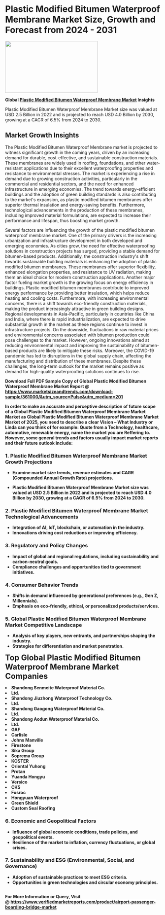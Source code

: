 <H1>Plastic Modified Bitumen Waterproof Membrane Market Size, Growth and Forecast from 2024 - 2031</H1><img class="aligncenter size-medium wp-image-584254" src="https://thirdeyenews.in/wp-content/uploads/2024/09/Global-Market-Research-300x168.jpeg" alt="" width="300" height="168" /><p><strong>Global&nbsp;<a href="https://www.marketsizeandtrends.com/download-sample/361000/&amp;utm_source=Pulse&amp;utm_medium=201">Plastic Modified Bitumen Waterproof Membrane Market</a> Insights</strong></p><p>Plastic Modified Bitumen Waterproof Membrane Market size was valued at USD 2.5 Billion in 2022 and is projected to reach USD 4.0 Billion by 2030, growing at a CAGR of 6.5% from 2024 to 2030.</p><p><h2>Market Growth Insights</h2> <p>The Plastic Modified Bitumen Waterproof Membrane market is projected to witness significant growth in the coming years, driven by an increasing demand for durable, cost-effective, and sustainable construction materials. These membranes are widely used in roofing, foundations, and other water-resistant applications due to their excellent waterproofing properties and resistance to environmental stresses. The market is experiencing a rise in demand due to growing construction activities, particularly in the commercial and residential sectors, and the need for enhanced infrastructure in emerging economies. The trend towards energy-efficient buildings and the adoption of green building standards is also contributing to the market's expansion, as plastic modified bitumen membranes offer superior thermal insulation and energy-saving benefits. Furthermore, technological advancements in the production of these membranes, including improved material formulations, are expected to increase their performance and lifespan, thus boosting market growth.</p> <p><strong></strong></p> <p>Several factors are influencing the growth of the plastic modified bitumen waterproof membrane market. One of the primary drivers is the increasing urbanization and infrastructure development in both developed and emerging economies. As cities grow, the need for effective waterproofing solutions in construction projects has surged, providing a stable demand for bitumen-based products. Additionally, the construction industry's shift towards sustainable building materials is enhancing the adoption of plastic modified bitumen membranes. These membranes offer superior flexibility, enhanced elongation properties, and resistance to UV radiation, making them an ideal choice for modern construction applications. Another major factor fueling market growth is the growing focus on energy efficiency in buildings. Plastic modified bitumen membranes contribute to improved energy performance by providing better insulation, which helps reduce heating and cooling costs. Furthermore, with increasing environmental concerns, there is a shift towards eco-friendly construction materials, making the product increasingly attractive in green building designs. Regional developments in Asia-Pacific, particularly in countries like China and India, where there is rapid industrialization, are expected to drive substantial growth in the market as these regions continue to invest in infrastructure projects. On the downside, fluctuations in raw material prices and environmental concerns associated with bitumen production could pose challenges to the market. However, ongoing innovations aimed at reducing environmental impact and improving the sustainability of bitumen-based products are likely to mitigate these risks. Moreover, the COVID-19 pandemic has led to disruptions in the global supply chain, affecting the manufacturing and distribution of these membranes. Despite these challenges, the long-term outlook for the market remains positive as demand for high-quality waterproofing solutions continues to rise.</p> <p><strong></p><p><span class=""><strong>Download Full PDF Sample Copy of Global Plastic Modified Bitumen Waterproof Membrane Market Report</strong> @ <a href="https://www.marketsizeandtrends.com/download-sample/361000/&amp;utm_source=Pulse&amp;utm_medium=201" target="_blank">https://www.marketsizeandtrends.com/download-sample/361000/&amp;utm_source=Pulse&amp;utm_medium=201</a></span></p><p>In order to make an accurate and perceptive description of future scope of a Global&nbsp;Plastic Modified Bitumen Waterproof Membrane Market Market as Global&nbsp;Plastic Modified Bitumen Waterproof Membrane Market Market of 2025, you need to describe a clear Vision &ndash; What Industry or Linda can you think of for example: Quote from a Technology, healthcare, automotive, renewable energy, name the market you are Reffering to. However, some general trends and factors usually impact market reports and their future outlook include:</p><h3>1.&nbsp;<strong>Plastic Modified Bitumen Waterproof Membrane Market Growth Projections</strong></h3><ul><li>Examine market size trends, revenue estimates and CAGR (Compounded Annual Growth Rate) projections.</li><li><p>Plastic Modified Bitumen Waterproof Membrane Market size was valued at USD 2.5 Billion in 2022 and is projected to reach USD 4.0 Billion by 2030, growing at a CAGR of 6.5% from 2024 to 2030.</p></li></ul><h3>2.&nbsp;<strong>Plastic Modified Bitumen Waterproof Membrane Market Technological Advancements</strong></h3><ul><li>Integration of AI, IoT, blockchain, or automation in the industry.</li><li>Innovations driving cost reductions or improving efficiency.</li></ul><h3>3.&nbsp;<strong>Regulatory and Policy Changes</strong></h3><ul><li>Impact of global and regional regulations, including sustainability and carbon-neutral goals.</li><li>Compliance challenges and opportunities tied to government initiatives.</li></ul><h3>4.&nbsp;<strong>Consumer Behavior Trends</strong></h3><ul><li>Shifts in demand influenced by generational preferences (e.g., Gen Z, Millennials).</li><li>Emphasis on eco-friendly, ethical, or personalized products/services.</li></ul><h3>5.&nbsp;<strong>Global Plastic Modified Bitumen Waterproof Membrane Market Competitive Landscape</strong></h3><ul><li>Analysis of key players, new entrants, and partnerships shaping the industry.</li><li>Strategies for differentiation and market penetration.</li></ul><p data-pm-slice="1 1 []"><span style="color: inherit; font-family: inherit; font-size: 25px;">Top Global Plastic Modified Bitumen Waterproof Membrane Market Companies</span></p><div class="" data-test-id=""><p><li>Shandong Senmeite Waterproof Material Co.</li><li> Ltd.</li><li> Shandong Jiuzhong Waterproof Technology Co.</li><li> Ltd.</li><li> Shandong Gaogong Waterproof Material Co.</li><li> Ltd.</li><li> Shandong Aodun Waterproof Material Co.</li><li> Ltd.</li><li> GAF</li><li> Carlisle</li><li> Johns Manville</li><li> Firestone</li><li> Sika Group</li><li> Soprema Group</li><li> KOSTER</li><li> Oriental Yuhong</li><li> Protan</li><li> Yuanda Hongyu</li><li> Versico</li><li> CKS</li><li> Fosroc</li><li> Hongyuan Waterproof</li><li> Green Shield</li><li> Custom Seal Roofing</li></p></div><h3>6.&nbsp;<strong>Economic and Geopolitical Factors</strong></h3><ul><li>Influence of global economic conditions, trade policies, and geopolitical events.</li><li>Resilience of the market to inflation, currency fluctuations, or global crises.</li></ul><h3>7.&nbsp;<strong>Sustainability and ESG (Environmental, Social, and Governance)</strong></h3><ul><li>Adoption of sustainable practices to meet ESG criteria.</li><li>Opportunities in green technologies and circular economy principles.</li></ul><h2><strong style="font-size: 14px;">For More Information or Query, Visit @&nbsp;</strong><a style="background-color: #ffffff; font-size: 14px;" href="https://www.marketsizeandtrends.com/report/plastic-modified-bitumen-waterproof-membrane-market/" target="_blank">https://www.verifiedmarketreports.com/product/airport-passenger-boarding-bridge-market</a></h2>